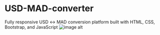 # USD-MAD-converter
Fully responsive USD ↔ MAD conversion platform built with HTML, CSS, Bootstrap, and JavaScript
![image alt](https://github.com/Yassir-kezzi/USD-MAD-converter/blob/b5f5ff9dff1a7ac119762de4efafd9f235933d6e/Capture%20d'%C3%A9cran%202025-04-24%20161259.png)
